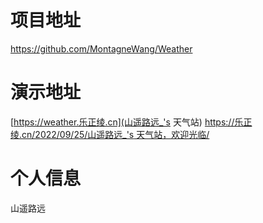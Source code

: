 # 项目地址
https://github.com/MontagneWang/Weather

# 演示地址
[https://weather.乐正绫.cn](山遥路远_'s 天气站)
[https://乐正绫.cn/2022/09/25/山遥路远_'s 天气站，欢迎光临/](文章链接)

# 个人信息
山遥路远

